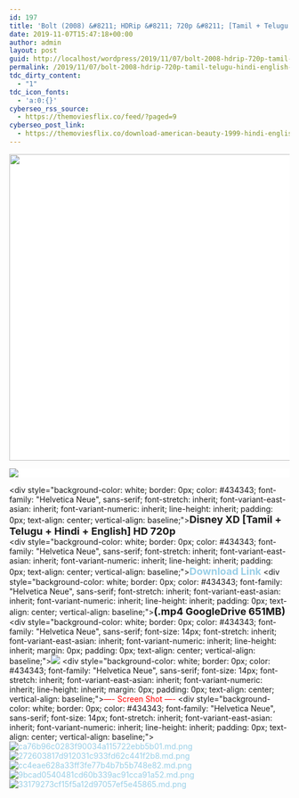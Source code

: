 ```yaml
---
id: 197
title: 'Bolt (2008) &#8211; HDRip &#8211; 720p &#8211; [Tamil + Telugu + Hindi + English] &#8211; x264 &#8211; Engsub &#8211; 650MB'
date: 2019-11-07T15:47:18+00:00
author: admin
layout: post
guid: http://localhost/wordpress/2019/11/07/bolt-2008-hdrip-720p-tamil-telugu-hindi-english-x264-engsub-650mb/
permalink: /2019/11/07/bolt-2008-hdrip-720p-tamil-telugu-hindi-english-x264-engsub-650mb/
tdc_dirty_content:
  - "1"
tdc_icon_fonts:
  - 'a:0:{}'
cyberseo_rss_source:
  - https://themoviesflix.co/feed/?paged=9
cyberseo_post_link:
  - https://themoviesflix.co/download-american-beauty-1999-hindi-english-480p-720p/
---
```

<div dir="ltr" style="text-align: left;" trbidi="on">
  <div style="background-color: white; border: 0px; color: #434343; font-family: "Helvetica Neue", sans-serif; font-size: 14px; font-stretch: inherit; font-variant-east-asian: inherit; font-variant-numeric: inherit; line-height: inherit; margin: 0px; padding: 0px; text-align: center; vertical-align: baseline;"><img height="550" src="https://fanart.tv/fanart/movies/13053/moviedisc/bolt-5116c674cff2f.png" style="border: 0px; font: inherit; margin: 0px; max-width: 100{89079b63309851382655154139bbafeffe7049ba71bd5d4f772edf147b63b0e9}; padding: 0px; vertical-align: baseline;" />
</div><div style="background-color: white; border: 0px; color: #434343; font-family: "Helvetica Neue", sans-serif; font-size: 14px; font-stretch: inherit; font-variant-east-asian: inherit; font-variant-numeric: inherit; line-height: inherit; margin: 0px; padding: 0px; text-align: center; vertical-align: baseline;">

<img src="https://toonnetworktamil.webs.com/Toon{89079b63309851382655154139bbafeffe7049ba71bd5d4f772edf147b63b0e9}20Network{89079b63309851382655154139bbafeffe7049ba71bd5d4f772edf147b63b0e9}20Tamil.gif" style="border: 0px; font: inherit; margin: 0px; max-width: 100{89079b63309851382655154139bbafeffe7049ba71bd5d4f772edf147b63b0e9}; padding: 0px; vertical-align: baseline;" /> </div> <div style="background-color: white; border: 0px; color: #434343; font-family: "Helvetica Neue", sans-serif; font-stretch: inherit; font-variant-east-asian: inherit; font-variant-numeric: inherit; line-height: inherit; padding: 0px; text-align: center; vertical-align: baseline;"><span style="font-size: large;"><b style="border: 0px; font-family: inherit; font-stretch: inherit; font-style: inherit; font-variant: inherit; line-height: inherit; margin: 0px; padding: 0px; vertical-align: baseline;">Disney XD [Tamil + Telugu + Hindi + English] HD 720p&nbsp;</b></span></div> <div style="background-color: white; border: 0px; color: #434343; font-family: "Helvetica Neue", sans-serif; font-stretch: inherit; font-variant-east-asian: inherit; font-variant-numeric: inherit; line-height: inherit; padding: 0px; text-align: center; vertical-align: baseline;"><b style="border: 0px; font-family: inherit; font-stretch: inherit; font-style: inherit; font-variant: inherit; line-height: inherit; margin: 0px; padding: 0px; vertical-align: baseline;"><span style="font-size: large;"><a href="https://drive.google.com/uc?id=1jgpf1uXBXwu6cdYBzDqGMjKUlwHQy2ic&#038;export=download" rel="nofollow noopener noreferrer" style="border: 0px; color: #99cfe7; font-family: inherit; font-stretch: inherit; font-style: inherit; font-variant: inherit; font-weight: inherit; line-height: inherit; margin: 0px; padding: 0px; text-decoration-line: none; vertical-align: baseline;" target="_blank">Download Link</a></span></b></div> <div style="background-color: white; border: 0px; color: #434343; font-family: "Helvetica Neue", sans-serif; font-stretch: inherit; font-variant-east-asian: inherit; font-variant-numeric: inherit; line-height: inherit; padding: 0px; text-align: center; vertical-align: baseline;"><span style="font-size: large;"><b style="border: 0px; font-family: inherit; font-stretch: inherit; font-style: inherit; font-variant: inherit; line-height: inherit; margin: 0px; padding: 0px; vertical-align: baseline;">(.mp4 GoogleDrive 651MB)</b></span></div> <div style="background-color: white; border: 0px; color: #434343; font-family: "Helvetica Neue", sans-serif; font-size: 14px; font-stretch: inherit; font-variant-east-asian: inherit; font-variant-numeric: inherit; line-height: inherit; margin: 0px; padding: 0px; text-align: center; vertical-align: baseline;"><img src="https://toonnetworktamil.webs.com/Toon{89079b63309851382655154139bbafeffe7049ba71bd5d4f772edf147b63b0e9}20Network{89079b63309851382655154139bbafeffe7049ba71bd5d4f772edf147b63b0e9}20Tamil.gif" style="border: 0px; font: inherit; margin: 0px; max-width: 100{89079b63309851382655154139bbafeffe7049ba71bd5d4f772edf147b63b0e9}; padding: 0px; vertical-align: baseline;" /></div> <div style="background-color: white; border: 0px; color: #434343; font-family: "Helvetica Neue", sans-serif; font-size: 14px; font-stretch: inherit; font-variant-east-asian: inherit; font-variant-numeric: inherit; line-height: inherit; margin: 0px; padding: 0px; text-align: center; vertical-align: baseline;"><span style="color: red;">&#8212;- Screen Shot &#8212;-</span></div> <div style="background-color: white; border: 0px; color: #434343; font-family: "Helvetica Neue", sans-serif; font-size: 14px; font-stretch: inherit; font-variant-east-asian: inherit; font-variant-numeric: inherit; line-height: inherit; padding: 0px; text-align: center; vertical-align: baseline;"><a href="https://extraimage.net/image/nyY0" rel="nofollow noopener noreferrer" style="border: 0px; color: #99cfe7; font: inherit; margin: 0px; padding: 0px; text-decoration-line: none; vertical-align: baseline;" target="_blank"><img alt="ca76b96c0283f90034a115722ebb5b01.md.png" src="https://extraimage.net/images/2018/03/24/ca76b96c0283f90034a115722ebb5b01.md.png" style="border: 0px; font: inherit; margin: 0px; max-width: 100{89079b63309851382655154139bbafeffe7049ba71bd5d4f772edf147b63b0e9}; padding: 0px; vertical-align: baseline;" /></a>&nbsp;<a href="https://extraimage.net/image/nyYz" rel="nofollow noopener noreferrer" style="border: 0px; color: #99cfe7; font: inherit; margin: 0px; padding: 0px; text-decoration-line: none; vertical-align: baseline;" target="_blank"><img alt="272603817d912031c933fd62c441f2b8.md.png" src="https://extraimage.net/images/2018/03/24/272603817d912031c933fd62c441f2b8.md.png" style="border: 0px; font: inherit; margin: 0px; max-width: 100{89079b63309851382655154139bbafeffe7049ba71bd5d4f772edf147b63b0e9}; padding: 0px; vertical-align: baseline;" /></a>&nbsp;<a href="https://extraimage.net/image/nyYG" rel="nofollow noopener noreferrer" style="border: 0px; color: #99cfe7; font: inherit; margin: 0px; padding: 0px; text-decoration-line: none; vertical-align: baseline;" target="_blank"><img alt="cc4eae628a33ff3fe77b4b7b5b748e82.md.png" src="https://extraimage.net/images/2018/03/24/cc4eae628a33ff3fe77b4b7b5b748e82.md.png" style="border: 0px; font: inherit; margin: 0px; max-width: 100{89079b63309851382655154139bbafeffe7049ba71bd5d4f772edf147b63b0e9}; padding: 0px; vertical-align: baseline;" /></a>&nbsp;<a href="https://extraimage.net/image/nyYB" rel="nofollow noopener noreferrer" style="border: 0px; color: #99cfe7; font: inherit; margin: 0px; padding: 0px; text-decoration-line: none; vertical-align: baseline;" target="_blank"><img alt="9bcad0540481cd60b339ac91cca91a52.md.png" src="https://extraimage.net/images/2018/03/24/9bcad0540481cd60b339ac91cca91a52.md.png" style="border: 0px; font: inherit; margin: 0px; max-width: 100{89079b63309851382655154139bbafeffe7049ba71bd5d4f772edf147b63b0e9}; padding: 0px; vertical-align: baseline;" /></a>&nbsp;<a href="https://extraimage.net/image/nyYF" rel="nofollow noopener noreferrer" style="border: 0px; color: #99cfe7; font: inherit; margin: 0px; padding: 0px; text-decoration-line: none; vertical-align: baseline;" target="_blank"><img alt="33179273cf15f5a12d97057ef5e45865.md.png" src="https://extraimage.net/images/2018/03/24/33179273cf15f5a12d97057ef5e45865.md.png" style="border: 0px; font: inherit; margin: 0px; max-width: 100{89079b63309851382655154139bbafeffe7049ba71bd5d4f772edf147b63b0e9}; padding: 0px; vertical-align: baseline;" /></a></div> </div>